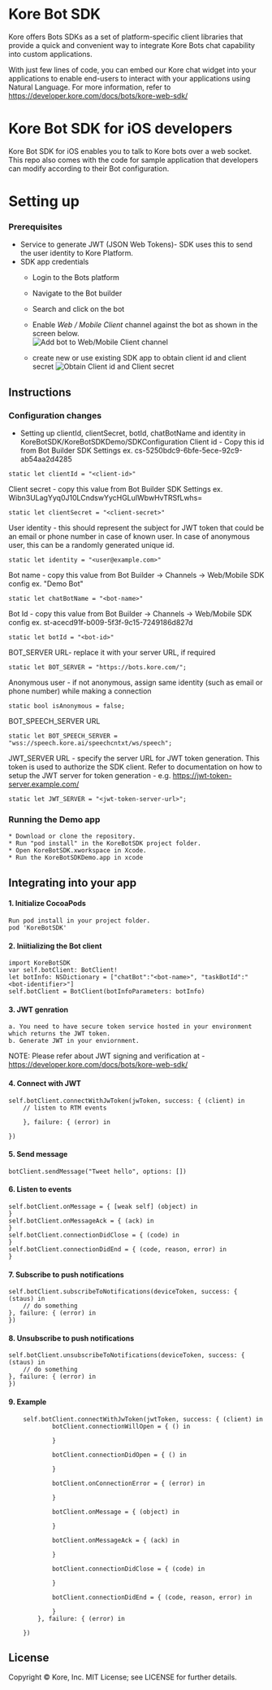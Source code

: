 # Kore Bot SDK
Kore offers Bots SDKs as a set of platform-specific client libraries that provide a quick and convenient way to integrate Kore Bots chat capability into custom applications.

With just few lines of code, you can embed our Kore chat widget into your applications to enable end-users to interact with your applications using Natural Language. For more information, refer to https://developer.kore.com/docs/bots/kore-web-sdk/ 

# Kore Bot SDK for iOS developers

Kore Bot SDK for iOS enables you to talk to Kore bots over a web socket. This repo also comes with the code for sample application that developers can modify according to their Bot configuration.

# Setting up
### Prerequisites
* Service to generate JWT (JSON Web Tokens)- SDK uses this to send the user identity to Kore Platform.
* SDK app credentials 
	* Login to the Bots platform
	* Navigate to the Bot builder
	* Search and click on the bot 
	* Enable *Web / Mobile Client* channel against the bot as shown in the screen below.	
	![Add bot to Web/Mobile Client channel](https://github.com/Koredotcom/iOS-kore-sdk/blob/master/channels.png)
	
	* create new or use existing SDK app to obtain client id and client secret
	![Obtain Client id and Client secret](https://github.com/Koredotcom/iOS-kore-sdk/blob/master/web-mobile-client-channel.png)




## Instructions

### Configuration changes

* Setting up clientId, clientSecret, botId, chatBotName and identity in KoreBotSDK/KoreBotSDKDemo/SDKConfiguration
Client id - Copy this id from Bot Builder SDK Settings ex. cs-5250bdc9-6bfe-5ece-92c9-ab54aa2d4285
 ```
 static let clientId = "<client-id>"
 ```

Client secret - copy this value from Bot Builder SDK Settings ex. Wibn3ULagYyq0J10LCndswYycHGLuIWbwHvTRSfLwhs=
 ```
static let clientSecret = "<client-secret>"
 ```

User identity - this should represent the subject for JWT token that could be an email or phone number in case of known user. In case of anonymous user, this can be a randomly generated unique id.
 ```
static let identity = "<user@example.com>"
 ```

Bot name - copy this value from Bot Builder -> Channels -> Web/Mobile SDK config  ex. "Demo Bot"
 ```
static let chatBotName = "<bot-name>"
 ```

Bot Id - copy this value from Bot Builder -> Channels -> Web/Mobile SDK config  ex. st-acecd91f-b009-5f3f-9c15-7249186d827d
 ```
static let botId = "<bot-id>"
 ```

BOT_SERVER URL- replace it with your server URL, if required
 ```
static let BOT_SERVER = "https://bots.kore.com/";
 ```

Anonymous user - if not anonymous, assign same identity (such as email or phone number) while making a connection
 ```
static bool isAnonymous = false; 
 ```

BOT_SPEECH_SERVER URL
 ```
static let BOT_SPEECH_SERVER = "wss://speech.kore.ai/speechcntxt/ws/speech";
 ```

JWT_SERVER URL - specify the server URL for JWT token generation. This token is used to authorize the SDK client. Refer to documentation on how to setup the JWT server for token generation - e.g. https://jwt-token-server.example.com/
 ```
static let JWT_SERVER = "<jwt-token-server-url>";

```

### Running the Demo app
	* Download or clone the repository.
	* Run "pod install" in the KoreBotSDK project folder.
    * Open KoreBotSDK.xworkspace in Xcode.
    * Run the KoreBotSDKDemo.app in xcode

## Integrating into your app
#### 1. Initialize CocoaPods
    Run pod install in your project folder.
    pod 'KoreBotSDK'
    
#### 2. Iniitializing the Bot client
    import KoreBotSDK
    var self.botClient: BotClient!
    let botInfo: NSDictionary = ["chatBot":"<bot-name>", "taskBotId":"<bot-identifier>"]
    self.botClient = BotClient(botInfoParameters: botInfo)

#### 3. JWT genration
    a. You need to have secure token service hosted in your environment which returns the JWT token.
    b. Generate JWT in your enviornment.

NOTE: Please refer about JWT signing and verification at - https://developer.kore.com/docs/bots/kore-web-sdk/

#### 4. Connect with JWT
    self.botClient.connectWithJwToken(jwToken, success: { (client) in
        // listen to RTM events
 
        }, failure: { (error) in

    })

#### 5. Send message
    botClient.sendMessage("Tweet hello", options: [])
    
#### 6. Listen to events
    self.botClient.onMessage = { [weak self] (object) in
    }
    self.botClient.onMessageAck = { (ack) in
    }
    self.botClient.connectionDidClose = { (code) in
    }
    self.botClient.connectionDidEnd = { (code, reason, error) in
    }
    
#### 7. Subscribe to push notifications
    self.botClient.subscribeToNotifications(deviceToken, success: { (staus) in
        // do something
    }, failure: { (error) in
    })
    
#### 8. Unsubscribe to push notifications
    self.botClient.unsubscribeToNotifications(deviceToken, success: { (staus) in
        // do something
    }, failure: { (error) in
    })

#### 9. Example
        self.botClient.connectWithJwToken(jwtToken, success: { (client) in
                botClient.connectionWillOpen = { () in
                    
                }
                
                botClient.connectionDidOpen = { () in
                    
                }
                
                botClient.onConnectionError = { (error) in
                    
                }
                
                botClient.onMessage = { (object) in
                    
                }
                
                botClient.onMessageAck = { (ack) in
                    
                }
                
                botClient.connectionDidClose = { (code) in
                    
                }
                
                botClient.connectionDidEnd = { (code, reason, error) in
                    
                }
            }, failure: { (error) in

        })

























License
----
Copyright © Kore, Inc. MIT License; see LICENSE for further details.



 
